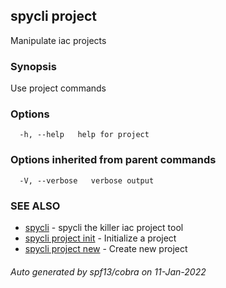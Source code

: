 ## spycli project

Manipulate iac projects

### Synopsis

Use project commands

### Options

```
  -h, --help   help for project
```

### Options inherited from parent commands

```
  -V, --verbose   verbose output
```

### SEE ALSO

* [spycli](spycli.md)	 - spycli the killer iac project tool
* [spycli project init](spycli_project_init.md)	 - Initialize a project
* [spycli project new](spycli_project_new.md)	 - Create new project

###### Auto generated by spf13/cobra on 11-Jan-2022
